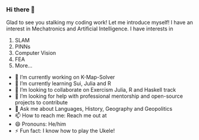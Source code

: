 ### Hi there 👋

Glad to see you stalking my coding work!
Let me introduce myself!
I have an interest in Mechatronics and Artificial Intelligence.
I have interests in 
1. SLAM
2. PINNs
3. Computer Vision
4. FEA
5. More...

- 🔭 I’m currently working on K-Map-Solver 
- 🌱 I’m currently learning Sui, Julia and R
- 👯 I’m looking to collaborate on Exercism Julia, R and Haskell track
- 🤔 I’m looking for help with professional mentorship and open-source projects to contribute
- 💬 Ask me about Languages, History, Geography and Geopolitics
- 📫 How to reach me: Reach me out at 
- 😄 Pronouns: He/him
- ⚡ Fun fact: I know how to play the Ukele!

<!--
**rainerrodrigues/rainerrodrigues** is a ✨ _special_ ✨ repository because its `README.md` (this file) appears on your GitHub profile.

Here are some ideas to get you started:


-->
